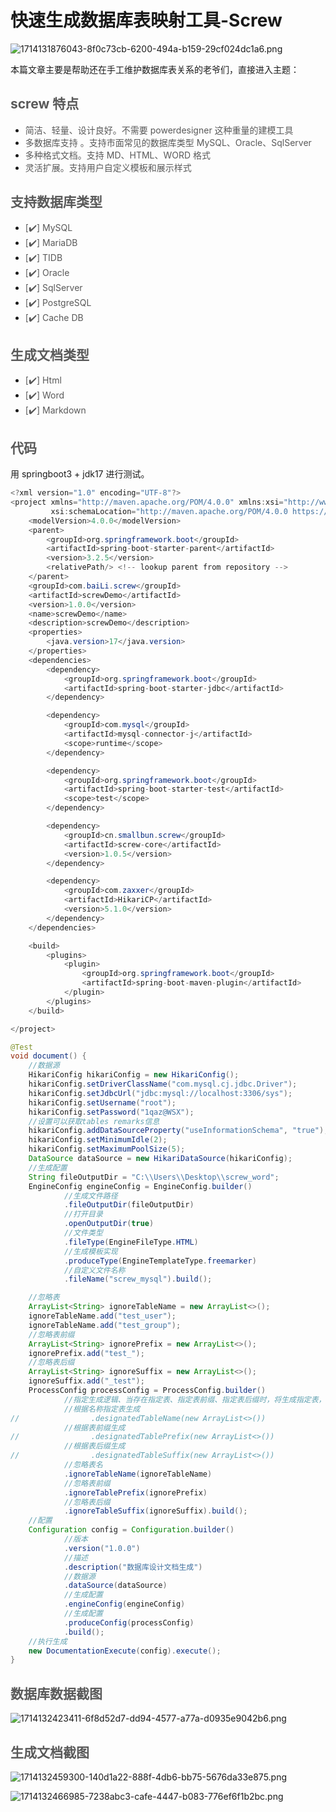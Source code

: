 # 快速生成数据库表映射工具-Screw

![1714131876043-8f0c73cb-6200-494a-b159-29cf024dc1a6.png](./img/MyBfGfMEcl03wzvg/1714131876043-8f0c73cb-6200-494a-b159-29cf024dc1a6-838185.png)

本篇文章主要是帮助还在手工维护数据库表关系的老爷们，直接进入主题：

## <font style="color:rgb(89, 89, 89);">screw 特点</font>
+ <font style="color:rgb(89, 89, 89);">简洁、轻量、设计良好。不需要 powerdesigner 这种重量的建模工具</font>
+ <font style="color:rgb(89, 89, 89);">多数据库支持 。支持市面常见的数据库类型 MySQL、Oracle、SqlServer</font>
+ <font style="color:rgb(89, 89, 89);">多种格式文档。支持 MD、HTML、WORD 格式</font>
+ <font style="color:rgb(89, 89, 89);">灵活扩展。支持用户自定义模板和展示样式</font>

## <font style="color:rgb(89, 89, 89);">支持数据库类型</font>
+ <font style="color:rgb(89, 89, 89);">[</font><font style="color:rgb(89, 89, 89);">✔️</font><font style="color:rgb(89, 89, 89);">] MySQL</font>
+ <font style="color:rgb(89, 89, 89);">[</font><font style="color:rgb(89, 89, 89);">✔️</font><font style="color:rgb(89, 89, 89);">] MariaDB</font>
+ <font style="color:rgb(89, 89, 89);">[</font><font style="color:rgb(89, 89, 89);">✔️</font><font style="color:rgb(89, 89, 89);">] TIDB</font>
+ <font style="color:rgb(89, 89, 89);">[</font><font style="color:rgb(89, 89, 89);">✔️</font><font style="color:rgb(89, 89, 89);">] Oracle</font>
+ <font style="color:rgb(89, 89, 89);">[</font><font style="color:rgb(89, 89, 89);">✔️</font><font style="color:rgb(89, 89, 89);">] SqlServer</font>
+ <font style="color:rgb(89, 89, 89);">[</font><font style="color:rgb(89, 89, 89);">✔️</font><font style="color:rgb(89, 89, 89);">] PostgreSQL</font>
+ <font style="color:rgb(89, 89, 89);">[</font><font style="color:rgb(89, 89, 89);">✔️</font><font style="color:rgb(89, 89, 89);">] Cache DB</font>

## <font style="color:rgb(89, 89, 89);">生成文档类型</font>
+ <font style="color:rgb(89, 89, 89);">[</font><font style="color:rgb(89, 89, 89);">✔️</font><font style="color:rgb(89, 89, 89);">] Html</font>
+ <font style="color:rgb(89, 89, 89);">[</font><font style="color:rgb(89, 89, 89);">✔️</font><font style="color:rgb(89, 89, 89);">] Word</font>
+ <font style="color:rgb(89, 89, 89);">[</font><font style="color:rgb(89, 89, 89);">✔️</font><font style="color:rgb(89, 89, 89);">] Markdown</font>

## <font style="color:rgb(89, 89, 89);">代码</font>
用 springboot3 + jdk17 进行测试。

```java
<?xml version="1.0" encoding="UTF-8"?>
<project xmlns="http://maven.apache.org/POM/4.0.0" xmlns:xsi="http://www.w3.org/2001/XMLSchema-instance"
         xsi:schemaLocation="http://maven.apache.org/POM/4.0.0 https://maven.apache.org/xsd/maven-4.0.0.xsd">
    <modelVersion>4.0.0</modelVersion>
    <parent>
        <groupId>org.springframework.boot</groupId>
        <artifactId>spring-boot-starter-parent</artifactId>
        <version>3.2.5</version>
        <relativePath/> <!-- lookup parent from repository -->
    </parent>
    <groupId>com.baiLi.screw</groupId>
    <artifactId>screwDemo</artifactId>
    <version>1.0.0</version>
    <name>screwDemo</name>
    <description>screwDemo</description>
    <properties>
        <java.version>17</java.version>
    </properties>
    <dependencies>
        <dependency>
            <groupId>org.springframework.boot</groupId>
            <artifactId>spring-boot-starter-jdbc</artifactId>
        </dependency>

        <dependency>
            <groupId>com.mysql</groupId>
            <artifactId>mysql-connector-j</artifactId>
            <scope>runtime</scope>
        </dependency>

        <dependency>
            <groupId>org.springframework.boot</groupId>
            <artifactId>spring-boot-starter-test</artifactId>
            <scope>test</scope>
        </dependency>

        <dependency>
            <groupId>cn.smallbun.screw</groupId>
            <artifactId>screw-core</artifactId>
            <version>1.0.5</version>
        </dependency>

        <dependency>
            <groupId>com.zaxxer</groupId>
            <artifactId>HikariCP</artifactId>
            <version>5.1.0</version>
        </dependency>
    </dependencies>

    <build>
        <plugins>
            <plugin>
                <groupId>org.springframework.boot</groupId>
                <artifactId>spring-boot-maven-plugin</artifactId>
            </plugin>
        </plugins>
    </build>

</project>
```

```java
@Test
void document() {
    //数据源
    HikariConfig hikariConfig = new HikariConfig();
    hikariConfig.setDriverClassName("com.mysql.cj.jdbc.Driver");
    hikariConfig.setJdbcUrl("jdbc:mysql://localhost:3306/sys");
    hikariConfig.setUsername("root");
    hikariConfig.setPassword("1qaz@WSX");
    //设置可以获取tables remarks信息
    hikariConfig.addDataSourceProperty("useInformationSchema", "true");
    hikariConfig.setMinimumIdle(2);
    hikariConfig.setMaximumPoolSize(5);
    DataSource dataSource = new HikariDataSource(hikariConfig);
    //生成配置
    String fileOutputDir = "C:\\Users\\Desktop\\screw_word";
    EngineConfig engineConfig = EngineConfig.builder()
            //生成文件路径
            .fileOutputDir(fileOutputDir)
            //打开目录
            .openOutputDir(true)
            //文件类型
            .fileType(EngineFileType.HTML)
            //生成模板实现
            .produceType(EngineTemplateType.freemarker)
            //自定义文件名称
            .fileName("screw_mysql").build();

    //忽略表
    ArrayList<String> ignoreTableName = new ArrayList<>();
    ignoreTableName.add("test_user");
    ignoreTableName.add("test_group");
    //忽略表前缀
    ArrayList<String> ignorePrefix = new ArrayList<>();
    ignorePrefix.add("test_");
    //忽略表后缀
    ArrayList<String> ignoreSuffix = new ArrayList<>();
    ignoreSuffix.add("_test");
    ProcessConfig processConfig = ProcessConfig.builder()
            //指定生成逻辑、当存在指定表、指定表前缀、指定表后缀时，将生成指定表，其余表不生成、并跳过忽略表配置
            //根据名称指定表生成
//                .designatedTableName(new ArrayList<>())
            //根据表前缀生成
//                .designatedTablePrefix(new ArrayList<>())
            //根据表后缀生成
//                .designatedTableSuffix(new ArrayList<>())
            //忽略表名
            .ignoreTableName(ignoreTableName)
            //忽略表前缀
            .ignoreTablePrefix(ignorePrefix)
            //忽略表后缀
            .ignoreTableSuffix(ignoreSuffix).build();
    //配置
    Configuration config = Configuration.builder()
            //版本
            .version("1.0.0")
            //描述
            .description("数据库设计文档生成")
            //数据源
            .dataSource(dataSource)
            //生成配置
            .engineConfig(engineConfig)
            //生成配置
            .produceConfig(processConfig)
            .build();
    //执行生成
    new DocumentationExecute(config).execute();
}
```

## <font style="color:rgb(89, 89, 89);">数据库数据截图</font>
![1714132423411-6f8d52d7-dd94-4577-a77a-d0935e9042b6.png](./img/MyBfGfMEcl03wzvg/1714132423411-6f8d52d7-dd94-4577-a77a-d0935e9042b6-634851.png)

## <font style="color:rgb(89, 89, 89);">生成文档截图</font>
![1714132459300-140d1a22-888f-4db6-bb75-5676da33e875.png](./img/MyBfGfMEcl03wzvg/1714132459300-140d1a22-888f-4db6-bb75-5676da33e875-525109.png)

![1714132466985-7238abc3-cafe-4447-b083-776ef6f1b2bc.png](./img/MyBfGfMEcl03wzvg/1714132466985-7238abc3-cafe-4447-b083-776ef6f1b2bc-559603.png)


